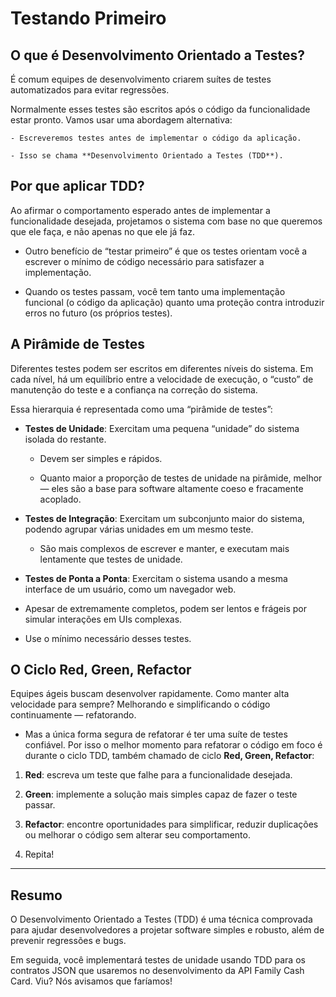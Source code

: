 # Testando Primeiro

## O que é Desenvolvimento Orientado a Testes?  
É comum equipes de desenvolvimento criarem suítes de testes automatizados para evitar regressões.

  >>> 

  Normalmente esses testes são escritos após o código da funcionalidade estar pronto. Vamos usar uma abordagem alternativa: 

    - Escreveremos testes antes de implementar o código da aplicação.
    
    - Isso se chama **Desenvolvimento Orientado a Testes (TDD**).

  >>>

## Por que aplicar TDD?
Ao afirmar o comportamento esperado antes de implementar a funcionalidade desejada, projetamos o sistema com base no que queremos que ele faça, e não apenas no que ele já faz.

  >>>

  - Outro benefício de “testar primeiro” é que os testes orientam você a escrever o mínimo de código necessário para satisfazer a implementação.
  
  
  - Quando os testes passam, você tem tanto uma implementação funcional (o código da aplicação) quanto uma proteção contra introduzir erros no futuro (os próprios testes).

  >>>


## A Pirâmide de Testes  
Diferentes testes podem ser escritos em diferentes níveis do sistema. Em cada nível, há um equilíbrio entre a velocidade de execução, o “custo” de manutenção do teste e a confiança na correção do sistema.

Essa hierarquia é representada como uma “pirâmide de testes”:

  >>>

  - **Testes de Unidade**: Exercitam uma pequena “unidade” do sistema isolada do restante.


    -  Devem ser simples e rápidos. 
    
    -  Quanto maior a proporção de testes de unidade na pirâmide, melhor — eles são a base para software altamente coeso e fracamente acoplado.
  

  - **Testes de Integração**: Exercitam um subconjunto maior do sistema, podendo agrupar várias unidades em um mesmo teste.


    - São mais complexos de escrever e manter, e executam mais lentamente que testes de unidade.  


  - **Testes de Ponta a Ponta**: Exercitam o sistema usando a mesma interface de um usuário, como um navegador web.


  - Apesar de extremamente completos, podem ser lentos e frágeis por simular interações em UIs complexas.
  
  - Use o mínimo necessário desses testes.

  >>>



## O Ciclo Red, Green, Refactor  
Equipes ágeis buscam desenvolver rapidamente. Como manter alta velocidade para sempre? Melhorando e simplificando o código continuamente — refatorando.

  - Mas a única forma segura de refatorar é ter uma suíte de testes confiável. Por isso o melhor momento para refatorar o código em foco é durante o ciclo TDD, também chamado de ciclo **Red, Green, Refactor**:

  >>>
  1. **Red**: escreva um teste que falhe para a funcionalidade desejada.  

  2. **Green**: implemente a solução mais simples capaz de fazer o teste passar.  

  3. **Refactor**: encontre oportunidades para simplificar, reduzir duplicações ou melhorar o código sem alterar seu comportamento.
  >>>

  4. Repita!

---

## Resumo  
O Desenvolvimento Orientado a Testes (TDD) é uma técnica comprovada para ajudar desenvolvedores a projetar software simples e robusto, além de prevenir regressões e bugs.
  
Em seguida, você implementará testes de unidade usando TDD para os contratos JSON que usaremos no desenvolvimento da API Family Cash Card. Viu? Nós avisamos que faríamos!
